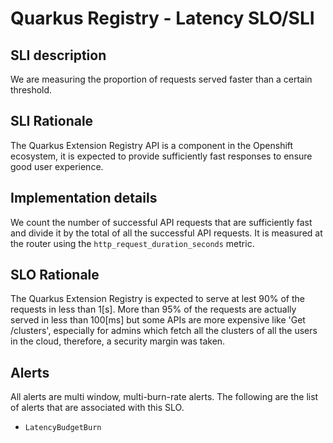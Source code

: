 # Quarkus Registry - Latency SLO/SLI

## SLI description
We are measuring the proportion of requests served faster than a certain threshold.

## SLI Rationale
The Quarkus Extension Registry API is a component in the Openshift ecosystem, it is expected to provide sufficiently fast responses to ensure good user experience.

## Implementation details
We count the number of successful API requests that are sufficiently fast and divide it by the total of all the successful API requests.
It is measured at the router using the `http_request_duration_seconds` metric.

## SLO Rationale
The Quarkus Extension Registry is expected to serve at lest 90% of the requests in less than 1[s].
More than 95% of the requests are actually served in less than 100[ms] but some APIs are more expensive like 'Get /clusters',
especially for admins which fetch all the clusters of all the users in the cloud, therefore, a security margin was taken.

## Alerts
All alerts are multi window, multi-burn-rate alerts. The following are the list of alerts that are associated with this SLO.

- `LatencyBudgetBurn`
